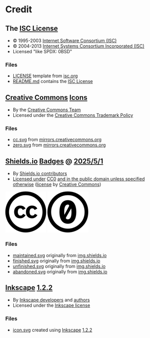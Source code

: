 # Credit

## The [ISC License][isc-license]

* © 1995-2003 [Internet Software Consortium (ISC)][isc-license-author]
* © 2004-2013 [Internet Systems Consortium Incorporated (ISC)][isc-license-author]
* Licensed "like SPDX: 0BSD"

### Files

* [LICENSE][isc-license-local] template from [isc.org][isc-license]
* [README.md][isc-license-readme] contains the [ISC License][isc-license]

## [Creative Commons][cc] [Icons][cc-icons]

* By the [Creative Commons Team][cc-authors]
* Licensed under the [Creative Commons Trademark Policy][cc-trademark-policy]

### Files

* [cc.svg][cc-icon] from [mirrors.creativecommons.org][cc-icon-remote]
* [zero.svg][cc0-icon] from [mirrors.creativecommons.org][cc0-icon-remote]

## [Shields.io][shields] [Badges][shields-badges] @ [2025/5/1][shields@2025/5/1]

* By [Shields.io contributors][shields-author]
* [Licensed under][shields-license-statement] [CC0][shields-license] [and in the public domain unless specified otherwise][shields-license-statement] ([license][cc0] by [Creative Commons][cc])

[![Creative Commons icon][cc-icon]][cc]
[![Creative Commons 0 icon][cc0-icon]][cc0]

### Files

* [maintained.svg][maintained-original] originally from [img.shields.io][maintained-remote]
* [finished.svg][finished-original] originally from [img.shields.io][finished-remote]
* [unfinished.svg][unfinished-original] originally from [img.shields.io][unfinished-remote]
* [abandoned.svg][abandoned-original] originally from [img.shields.io][abandoned-remote]

## [Inkscape][inkscape] [1.2.2][inkscape-1.2.2]

* By [Inkscape developers][inkscape-developers] and [authors][inkscape-authors]
* Licensed under the [Inkscape license][inkscape-license]

### Files

* [icon.svg][icon] created using [Inkscape][inkscape] [1.2.2][inkscape-1.2.2]

[isc-license]: https://www.isc.org/licenses/ (The ISC License)

[isc-license-local]: ../LICENSE (This project's license)
[isc-license-readme]: ../README.md#license (The ISC License in the README.md file)

[isc-license-author]: https://www.isc.org/ (The Internet Systems Consortium)


[cc]: https://creativecommons.org/ (Creative Commons)

[cc-icons]: https://creativecommons.org/mission/downloads#icons (Creative Commons icons)

[cc-icon]: ./assets/images/icons/cc/cc.svg (The Creative Commons icon)
[cc0-icon]: ./assets/images/icons/cc/zero.svg (The CC0 icon)

[cc-icon-remote]: https://mirrors.creativecommons.org/presskit/icons/cc.svg (The source of the Creative Commons icon)
[cc0-icon-remote]: https://mirrors.creativecommons.org/presskit/icons/zero.svg (The source of the CC0 icon)

[cc-authors]: https://creativecommons.org/mission/team/ (The Creative Commons team)


[shields]: https://shields.io/ (Shields.io)
[shields@2025/5/1]: https://github.com/badges/shields/tree/29e39351ae557d536580d90521c390514b867e19 (Shields.io @ 2025/5/1)

[shields-badges]: https://shields.io/badges (Shields.io Badges)

[maintained-original]: ../assets/images/badges/maintained.svg (The "maintained" project status badge)
[finished-original]: ../assets/images/badges/finished.svg (The "finished" project status badge)
[unfinished-original]: ../assets/images/badges/unfinished.svg (The "unfinished" project status badge)
[abandoned-original]: ../assets/images/badges/abandoned.svg (The "abandoned" project status badge)

[maintained-remote]: https://img.shields.io/badge/%F0%9F%94%84%20Project%20status-Maintained-teal?style=for-the-badge&link=https%3A%2F%2Fgitlab.com%2Fesoterictemplates%2Fstatus-badges%23project-status&link=https%3A%2F%2Fgitlab.com%2Fesoterictemplates%2Fstatus-badges%23maintained (The source of the "maintained" project status badge)
[finished-remote]: https://img.shields.io/badge/%E2%9C%85%20Project%20status-Finished-green?style=for-the-badge&link=https%3A%2F%2Fgitlab.com%2Fesoterictemplates%2Fstatus-badges%23project-status&link=https%3A%2F%2Fgitlab.com%2Fesoterictemplates%2Fstatus-badges%23finished (The source of the "finished" project status badge)
[unfinished-remote]: https://img.shields.io/badge/%F0%9F%9A%A7%20Project%20status-Unfinished-yellow?style=for-the-badge&link=https%3A%2F%2Fgitlab.com%2Fesoterictemplates%2Fstatus-badges%23project-status&link=https%3A%2F%2Fgitlab.com%2Fesoterictemplates%2Fstatus-badges%23unfinished (The source of the "unfinished" project status badge)
[abandoned-remote]: https://img.shields.io/badge/%E2%9D%8C%20Project%20status-Abandoned-red?style=for-the-badge&link=https%3A%2F%2Fgitlab.com%2Fesoterictemplates%2Fstatus-badges%23project-status&link=https%3A%2F%2Fgitlab.com%2Fesoterictemplates%2Fstatus-badges%23abandoned (The source of the "abandoned" project status badge)

[shields-author]: https://shields.io/community#contributors (Shields.io contributors)

[shields-license-statement]: https://github.com/badges/shields/tree/29e39351ae557d536580d90521c390514b867e19?tab=readme-ov-file#license (The license statement of Shields.io Badges)
[shields-license]: https://github.com/badges/shields/blob/29e39351ae557d536580d90521c390514b867e19/LICENSE (The license of Shields.io Badges)


[inkscape]: https://inkscape.org/ (Inkscape)
[inkscape-1.2.2]: https://gitlab.com/inkscape/inkscape/-/tree/b0a8486541ac36327488da641d58a86bee2f07ad (Inkscape 1.2.2)

[inkscape-authors]: https://gitlab.com/inkscape/inkscape/-/blob/b0a8486541ac36327488da641d58a86bee2f07ad/AUTHORS (Inkscape authors)
[inkscape-developers]: https://inkscape.org/*developer/ (Inkscape developers)

[inkscape-license]: https://inkscape.org/about/license/ (The license of Inkscape)

[icon]: ./assets/images/icons/project-status-badges/icon.svg (This project's icon)


[cc0]: https://creativecommons.org/publicdomain/zero/1.0/ (CC0)

[cc-trademark-policy]: https://creativecommons.org/policies/#trademark (The Creative Commons Trademark Policy)
